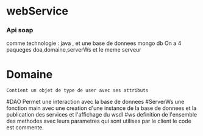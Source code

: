 # webService
### Api soap 
comme technologie : java , et une base de donnees mongo db
On a 4 paqueges doa,domaine,serverWs et le meme serveur
  # Domaine
    Contient un objet de type de user avec ses attributs
  #DAO
    Permet une interaction avec la base de donnees 
  #ServerWs
    une fonction main avec une creation d'une instance de la base de donnees et la publication des services et l'affichage du wsdl
  #ws
    definition de l'ensemble des methodes avec leurs parametres qui sont utilises par le client 
    le code est commente.
 
 
 
 
    
